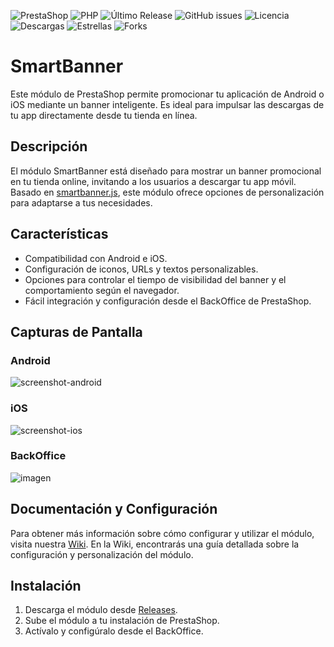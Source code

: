 ![PrestaShop](https://img.shields.io/badge/PrestaShop-8.x-blue.svg)
![PHP](https://img.shields.io/badge/PHP-8.0%20%7C%208.1-8892BF.svg?style=flat-square)
![Último Release](https://img.shields.io/github/v/release/Representaciones-Pedraja/smartbanner?include_prereleases)
![GitHub issues](https://img.shields.io/github/issues/Representaciones-Pedraja/smartbanner)
![Licencia](https://img.shields.io/github/license/Representaciones-Pedraja/smartbanner)
![Descargas](https://img.shields.io/github/downloads/Representaciones-Pedraja/smartbanner/total)
![Estrellas](https://img.shields.io/github/stars/Representaciones-Pedraja/smartbanner?style=social)
![Forks](https://img.shields.io/github/forks/Representaciones-Pedraja/smartbanner?style=social)

# SmartBanner

Este módulo de PrestaShop permite promocionar tu aplicación de Android o iOS mediante un banner inteligente. Es ideal para impulsar las descargas de tu app directamente desde tu tienda en línea.

## Descripción

El módulo SmartBanner está diseñado para mostrar un banner promocional en tu tienda online, invitando a los usuarios a descargar tu app móvil. Basado en [smartbanner.js](https://github.com/ain/smartbanner.js/tree/main), este módulo ofrece opciones de personalización para adaptarse a tus necesidades.

## Características

- Compatibilidad con Android e iOS.
- Configuración de iconos, URLs y textos personalizables.
- Opciones para controlar el tiempo de visibilidad del banner y el comportamiento según el navegador.
- Fácil integración y configuración desde el BackOffice de PrestaShop.

## Capturas de Pantalla

### Android
![screenshot-android](https://github.com/user-attachments/assets/23b4bf9e-b12d-4a0d-b856-502a06802d18)

### iOS
![screenshot-ios](https://github.com/user-attachments/assets/6a58743c-4664-450f-b671-84e270ebeb04)

### BackOffice
![imagen](https://github.com/user-attachments/assets/cd9751e1-05d8-455b-bdcd-672421218bb1)

## Documentación y Configuración

Para obtener más información sobre cómo configurar y utilizar el módulo, visita nuestra [Wiki](https://github.com/Representaciones-Pedraja/smartbanner/wiki). En la Wiki, encontrarás una guía detallada sobre la configuración y personalización del módulo.

## Instalación

1. Descarga el módulo desde [Releases](https://github.com/Representaciones-Pedraja/smartbanner/releases).
2. Sube el módulo a tu instalación de PrestaShop.
3. Actívalo y configúralo desde el BackOffice.

